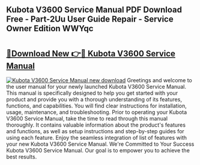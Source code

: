 ## Kubota V3600 Service Manual PDF Download Free - Part-2Uu User Guide Repair - Service Owner Edition WWYqc

# <h2><a href="http://bc90878.oget.top/?id=Kubota+V3600+Service+Manual">🔗Download New 👉🔴 Kubota V3600 Service Manual</a></h2>

[![Kubota V3600 Service Manual new download](https://i.imgur.com/5g1atiW.png)](http://bc90878.oget.top/?id=Kubota+V3600+Service+Manual)
Greetings and welcome to the user manual for your newly launched Kubota V3600 Service Manual. This manual is specifically designed to help you get started with your product and provide you with a thorough understanding of its features, functions, and capabilities. You will find clear instructions for installation, usage, maintenance, and troubleshooting. Prior to operating your Kubota V3600 Service Manual, take the time to read through this manual thoroughly. It contains valuable information about the product's features and functions, as well as setup instructions and step-by-step guides for using each feature. Enjoy the seamless integration of list of features with your new Kubota V3600 Service Manual. We're Committed to Your Success Kubota V3600 Service Manual. Our goal is to empower you to achieve the best results.

